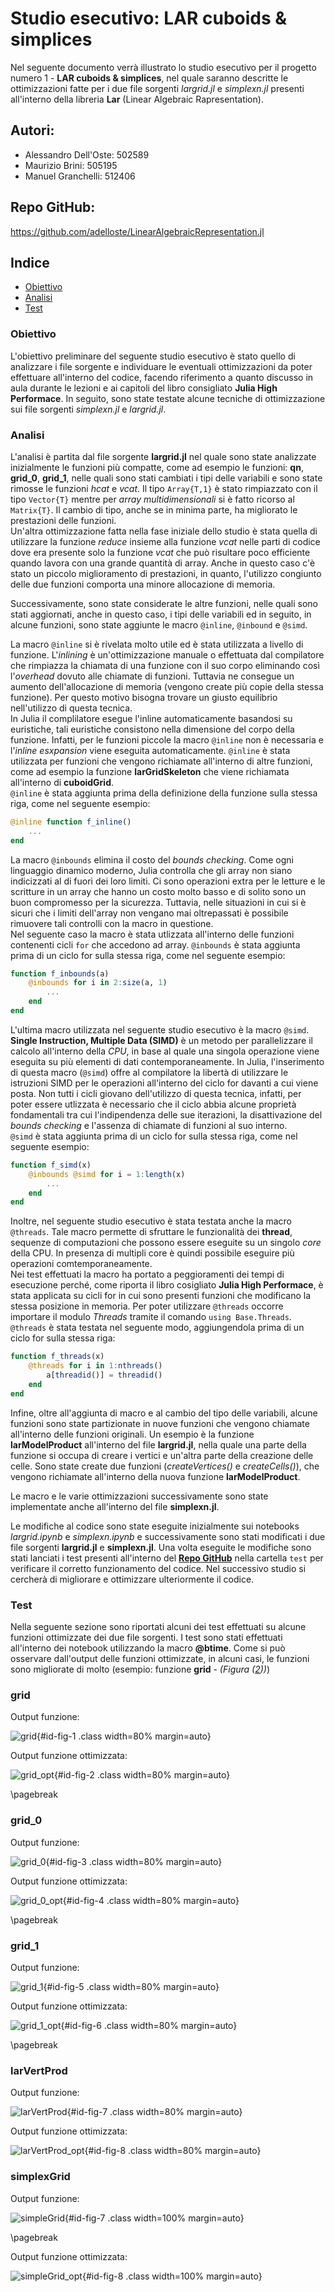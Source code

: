 # Studio esecutivo: LAR cuboids & simplices
Nel seguente documento verrà illustrato lo studio esecutivo per il progetto numero 1 - **LAR cuboids & simplices**, nel quale saranno descritte le ottimizzazioni fatte per i due file sorgenti *largrid.jl* e *simplexn.jl* presenti all'interno della libreria **Lar** (Linear Algebraic Rapresentation). 

## Autori: 
* Alessandro Dell'Oste: 502589
* Maurizio Brini: 505195
* Manuel Granchelli: 512406

## Repo GitHub: 
https://github.com/adelloste/LinearAlgebraicRepresentation.jl

## Indice
* [Obiettivo](#obiettivo)
* [Analisi](#analisi)
* [Test](#test)

### Obiettivo 
L'obiettivo preliminare del seguente studio esecutivo è stato quello di analizzare i file sorgente e individuare le eventuali ottimizzazioni da poter effettuare all'interno del codice, facendo riferimento a quanto discusso in aula durante le lezioni e ai capitoli del libro consigliato **Julia High Performace**. In seguito, sono state testate alcune tecniche di ottimizzazione sui file sorgenti *simplexn.jl* e *largrid.jl*.

### Analisi
L'analisi è partita dal file sorgente **largrid.jl** nel quale sono state analizzate inizialmente le funzioni più compatte, come ad esempio le funzioni: **qn**, **grid_0**, **grid_1**, nelle quali sono stati cambiati i tipi delle variabili e sono state rimosse le funzioni *hcat* e *vcat*. Il tipo `Array{T,1}` è stato rimpiazzato con il tipo `Vector{T}` mentre per *array multidimensionali* si è fatto ricorso al `Matrix{T}`. Il cambio di tipo, anche se in minima parte, ha migliorato le prestazioni delle funzioni.  
Un'altra ottimizzazione fatta nella fase iniziale dello studio è stata quella di utilizzare la funzione *reduce* insieme alla funzione *vcat* nelle parti di codice dove era presente solo la funzione *vcat* che può risultare poco efficiente quando lavora con una grande quantità di array. Anche in questo caso c'è stato un piccolo miglioramento di prestazioni, in quanto, l'utilizzo congiunto delle due funzioni comporta una minore allocazione di memoria.

Successivamente, sono state considerate le altre funzioni, nelle quali sono stati aggiornati, anche in questo caso, i tipi delle variabili ed in seguito, in alcune funzioni, sono state aggiunte le macro `@inline`, `@inbound` e `@simd`.

La macro `@inline` si è rivelata molto utile ed è stata utilizzata a livello di funzione. L'*inlining* è un'ottimizzazione manuale o effettuata dal compilatore che rimpiazza la chiamata di una funzione con il suo corpo eliminando così l'*overhead* dovuto alle chiamate di funzioni. Tuttavia ne consegue un aumento dell'allocazione di memoria (vengono create più copie della stessa funzione). Per questo motivo bisogna trovare un giusto equilibrio nell'utilizzo di questa tecnica.  
In Julia il complilatore esegue l'inline automaticamente basandosi su euristiche, tali euristiche consistono nella dimensione del corpo della funzione. Infatti, per le funzioni piccole la macro `@inline` non è necessaria e l'*inline esxpansion* viene eseguita automaticamente. `@inline` è stata utilizzata per funzioni che vengono richiamate all'interno di altre funzioni, come ad esempio la funzione **larGridSkeleton** che viene richiamata all'interno di **cuboidGrid**.   
`@inline` è stata aggiunta prima della definizione della funzione sulla stessa riga, come nel seguente esempio:
```julia
@inline function f_inline()
    ...
end
```

La macro `@inbounds` elimina il costo del *bounds checking*. Come ogni linguaggio dinamico moderno, Julia controlla che gli array non siano indicizzati al di fuori dei loro limiti. Ci sono operazioni extra per le letture e le scritture in un array che hanno un costo molto basso e di solito sono un buon compromesso per la sicurezza. Tuttavia, nelle situazioni in cui si è sicuri che i limiti dell'array non vengano mai oltrepassati è possibile rimuovere tali controlli con la macro in questione.   
Nel seguente caso la macro è stata utlizzata all'interno delle funzioni contenenti cicli `for` che accedono ad array.
`@inbounds` è stata aggiunta prima di un ciclo for sulla stessa riga, come nel seguente esempio:
```julia
function f_inbounds(a)
    @inbounds for i in 2:size(a, 1)
        ...
    end
end
```

L'ultima macro utilizzata nel seguente studio esecutivo è la macro `@simd`. **Single Instruction, Multiple Data (SIMD)** è un metodo per parallelizzare il calcolo all'interno della *CPU*, in base al quale una singola operazione viene eseguita su più elementi di dati contemporaneamente. In Julia, l'inserimento di questa macro (`@simd`) offre al compilatore la libertà di utilizzare le istruzioni SIMD per le operazioni all'interno del ciclo for davanti a cui viene posta. Non tutti i cicli giovano dell'utilizzo di questa tecnica, infatti, per poter essere utlizzata è necessario che il ciclo abbia alcune proprietà fondamentali tra cui l'indipendenza delle sue iterazioni, la disattivazione del *bounds checking* e l'assenza di chiamate di funzioni al suo interno.  
`@simd` è stata aggiunta prima di un ciclo for sulla stessa riga, come nel seguente esempio:


```julia
function f_simd(x)
    @inbounds @simd for i = 1:length(x)
        ...
    end
end
```

Inoltre, nel seguente studio esecutivo è stata testata anche la macro `@threads`. Tale macro permette di sfruttare le funzionalità dei **thread**, sequenze di computazioni che possono essere eseguite su un singolo *core* della CPU. In presenza di multipli core è quindi possibile eseguire più operazioni comtemporaneamente.  
Nei test effettuati la macro ha portato a peggioramenti dei tempi di esecuzione perché, come riporta il libro cosigliato **Julia High Performace**, è stata applicata su cicli for in cui sono presenti funzioni che modificano la stessa posizione in memoria. Per poter utilizzare `@threads` occorre importare il modulo *Threads* tramite il comando `using Base.Threads`.  
`@threads` è stata testata nel seguente modo, aggiungendola prima di un ciclo for sulla stessa riga:
```julia
function f_threads(x)
    @threads for i in 1:nthreads()
        a[threadid()] = threadid()
    end
end
```

Infine, oltre all'aggiunta di macro e al cambio del tipo delle variabili, alcune funzioni sono state partizionate in nuove funzioni che vengono chiamate all'interno delle funzioni originali. Un esempio è la funzione **larModelProduct** all'interno del file **largrid.jl**, nella quale una parte della funzione si occupa di creare i vertici e un'altra parte della creazione delle celle. Sono state create due funzioni (*createVertices()* e *createCells()*), che vengono richiamate all'interno della nuova funzione **larModelProduct**.

Le macro e le varie ottimizzazioni successivamente sono state implementate anche all'interno del file **simplexn.jl**.

Le modifiche al codice sono state eseguite inizialmente sui notebooks *largrid.ipynb* e *simplexn.ipynb* e successivamente sono stati modificati i due file sorgenti **largrid.jl** e **simplexn.jl**. Una volta eseguite le modifiche sono stati lanciati i test presenti all'interno del **[Repo GitHub](https://github.com/adelloste/LinearAlgebraicRepresentation.jl)** nella cartella `test` per verificare il corretto funzionamento del codice. Nel successivo studio si cercherà di migliorare e ottimizzare ulteriormente il codice.

### Test
Nella seguente sezione sono riportati alcuni dei test effettuati su alcune funzioni ottimizzate dei due file sorgenti. I test sono stati effettuati all'interno dei notebook utilizzando la macro **@btime**. Come si può osservare dall'output delle funzioni ottimizzate, in alcuni casi, le funzioni sono migliorate di molto (esempio: funzione **grid** - *(Figura ([2](#id-fig-2)))*)

### **grid**

Output funzione:

![grid](./images/grid.png){#id-fig-1 .class width=80% margin=auto}


Output funzione ottimizzata:

![grid_opt](./images/grid_opt.png){#id-fig-2 .class width=80% margin=auto}

\pagebreak

### **grid_0**

Output funzione:

![grid_0](./images/grid_0.png){#id-fig-3 .class width=80% margin=auto}


Output funzione ottimizzata:

![grid_0_opt](./images/grid_0_opt.png){#id-fig-4 .class width=80% margin=auto}

\pagebreak

### **grid_1**

Output funzione:

![grid_1](./images/grid_1.png){#id-fig-5 .class width=80% margin=auto}


Output funzione ottimizzata:

![grid_1_opt](./images/grid_1_opt.png){#id-fig-6 .class width=80% margin=auto}

\pagebreak

### **larVertProd**

Output funzione:

![larVertProd](./images/larVertProd.png){#id-fig-7 .class width=80% margin=auto}


Output funzione ottimizzata:

![larVertProd_opt](./images/larVertProd_opt.png){#id-fig-8 .class width=80% margin=auto}


### **simplexGrid**

Output funzione:

![simpleGrid](./images/simpleGrid.png){#id-fig-7 .class width=100% margin=auto}

\pagebreak

Output funzione ottimizzata:

![simpleGrid_opt](./images/simpleGrid_opt.png){#id-fig-8 .class width=100% margin=auto}
